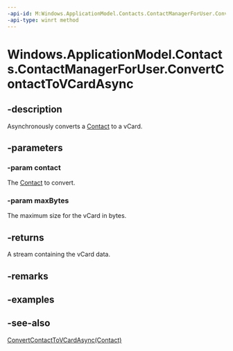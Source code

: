 ```yaml
---
-api-id: M:Windows.ApplicationModel.Contacts.ContactManagerForUser.ConvertContactToVCardAsync(Windows.ApplicationModel.Contacts.Contact,System.UInt32)
-api-type: winrt method
---
```


<!-- Method syntax
public Windows.Foundation.IAsyncOperation<Windows.Storage.Streams.RandomAccessStreamReference> ConvertContactToVCardAsync(Windows.ApplicationModel.Contacts.Contact contact, System.UInt32 maxBytes)
-->

# Windows.ApplicationModel.Contacts.ContactManagerForUser.ConvertContactToVCardAsync

## -description
Asynchronously converts a [Contact](contact.md) to a vCard.

## -parameters
### -param contact
The [Contact](contact.md) to convert.

### -param maxBytes
The maximum size for the vCard in bytes.

## -returns
A stream containing the vCard data.

## -remarks

## -examples

## -see-also
[ConvertContactToVCardAsync(Contact)](contactmanagerforuser_convertcontacttovcardasync_1509087447.md)